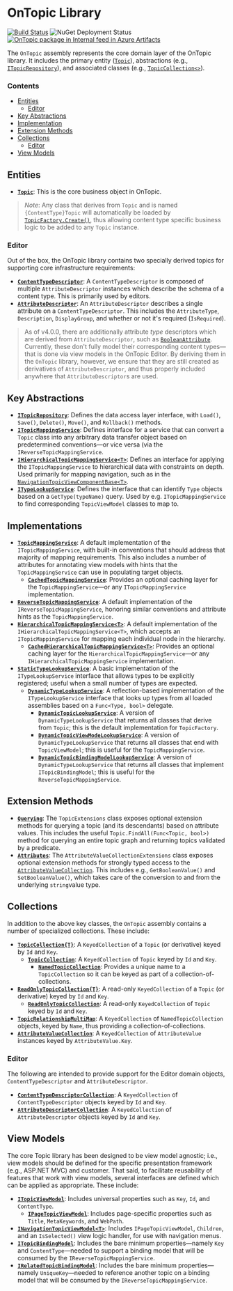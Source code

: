 ﻿# OnTopic Library

[![Build Status](https://igniasoftware.visualstudio.com/OnTopic/_apis/build/status/OnTopic-CI-V3?branchName=master)](https://igniasoftware.visualstudio.com/OnTopic/_build/latest?definitionId=7&branchName=master)
![NuGet Deployment Status](https://rmsprodscussu1.vsrm.visualstudio.com/A09668467-721c-4517-8d2e-aedbe2a7d67f/_apis/public/Release/badge/bd7f03e0-6fcf-4ec6-939d-4e995668d40f/2/2)
[![OnTopic package in Internal feed in Azure Artifacts](https://igniasoftware.feeds.visualstudio.com/_apis/public/Packaging/Feeds/46d5f49c-5e1e-47bb-8b14-43be6c719ba8/Packages/fb67677f-2b83-4318-9007-0c46b4da55c1/Badge)](https://igniasoftware.visualstudio.com/OnTopic/_packaging?_a=package&feed=46d5f49c-5e1e-47bb-8b14-43be6c719ba8&package=fb67677f-2b83-4318-9007-0c46b4da55c1&preferRelease=true)

The `OnTopic` assembly represents the core domain layer of the OnTopic library. It includes the primary entity ([`Topic`](Topic.cs)), abstractions (e.g., [`ITopicRepository`](Repositories/ITopicRepository.cs)), and associated classes (e.g., [`TopicCollection<>`](Collections/TopicCollection{T}.cs)).

### Contents
- [Entities](#entities)
  - [Editor](#editor)
- [Key Abstractions](#key-abstractions) 
- [Implementation](#implementation)
- [Extension Methods](#extension-methods)
- [Collections](#collections)
  - [Editor](#editor-1)
- [View Models](#view-models) 

## Entities
- **[`Topic`](Topic.cs)**: This is the core business object in OnTopic.

> *Note*: Any class that derives from `Topic` and is named `{ContentType}Topic` will automatically be loaded by [`TopicFactory.Create()`](TopicFactory.cs), thus allowing content type specific business logic to be added to any `Topic` instance.

### Editor
Out of the box, the OnTopic library contains two specially derived topics for supporting core infrastructure requirements:
- **[`ContentTypeDescriptor`](Metadata/ContentTypeDescriptor.cs)**: A `ContentTypeDescriptor` is composed of multiple `AttributeDescriptor` instances which describe the schema of a content type. This is primarily used by editors.
- **[`AttributeDescriptor`](Metadata/AttributeDescriptor.cs)**: An `AttributeDescriptor` describes a single attribute on a `ContentTypeDescriptor`. This includes the `AttributeType`, `Description`, `DisplayGroup`, and whether or not it's required (`IsRequired`).

> As of v4.0.0, there are additionally attribute _type_ descriptors which are derived from `AttributeDescriptor`, such as [`BooleanAttribute`](Metadata/AttributeTypes/BooleanAttribute.cs). Currently, these don't fully model their corresponding content types—that is done via view models in the OnTopic Editor. By deriving them in the `OnTopic` library, however, we ensure that they are still created as derivatives of `AttributeDescriptor`, and thus properly included anywhere that `AttributeDescriptor`s are used.

## Key Abstractions
- **[`ITopicRepository`](Repositories/ITopicRepository.cs)**: Defines the data access layer interface, with `Load()`, `Save()`, `Delete()`, `Move()`, and `Rollback()` methods.
- **[`ITopicMappingService`](Mapping/README.md)**: Defines interface for a service that can convert a `Topic` class into any arbitrary data transfer object based on predetermined conventions—or vice versa (via the `IReverseTopicMappingService`. 
- **[`IHierarchicalTopicMappingService<T>`](Mapping/Hierarchical/README.md)**: Defines an interface for applying the `ITopicMappingService` to hierarchical data with constraints on depth. Used primarily for mapping navigation, such as in the [`NavigationTopicViewComponentBase<T>`](../OnTopic.AspNetCore.Mvc/Components/NavigationTopicViewComponentBase{T}.cs).
- **[`ITypeLookupService`](ITypeLookupService.cs)**: Defines the interface that can identify `Type` objects based on a `GetType(typeName)` query. Used by e.g. `ITopicMappingService` to find corresponding `TopicViewModel` classes to map to.

## Implementations
- **[`TopicMappingService`](Mapping/README.md)**: A default implementation of the `ITopicMappingService`, with built-in conventions that should address that majority of mapping requirements. This also includes a number of attributes for annotating view models with hints that the `TopicMappingService` can use in populating target objects.
  - **[`CachedTopicMappingService`](Mapping/README.md)**: Provides an optional caching layer for the `TopicMappingService`—or any `ITopicMappingService` implementation.
- **[`ReverseTopicMappingService`](Mapping/Reverse/README.md)**: A default implementation of the `IReverseTopicMappingService`, honoring similar conventions and attribute hints as the `TopicMappingService`.
- **[`HierarchicalTopicMappingService<T>`](Mapping/Hierarchical/README.md)**: A default implementation of the `IHierarchicalTopicMappingService<T>`, which accepts an `ITopicMappingService` for mapping each individual node in the hierarchy.
  - **[`CachedHierarchicalTopicMappingService<T>`](Mapping/Hierarchical/README.md)**: Provides an optional caching layer for the `HierarchicalTopicMappingService`—or any `IHierarchicalTopicMappingService` implementation.
- **[`StaticTypeLookupService`](StaticTypeLookupService.cs)**: A basic implementation of the `ITypeLookupService` interface that allows types to be explicitly registered; useful when a small number of types are expected.
  - **[`DynamicTypeLookupService`](Reflection/DynamicTypeLookupService.cs)**: A reflection-based implementation of the `ITypeLookupService` interface that looks up types from all loaded assemblies based on a `Func<Type, bool>` delegate.
    - **[`DynamicTopicLookupService`](Reflection/DynamicTopicLookupService.cs)**: A version of `DynamicTypeLookupService` that returns all classes that derive from `Topic`; this is the default implementation for `TopicFactory`.
    - **[`DynamicTopicViewModeLookupService`](Reflection/DynamicTopicViewModelLookupService.cs)**: A version of `DynamicTypeLookupService` that returns all classes that end with `TopicViewModel`; this is useful for the `TopicMappingService`.
    - **[`DynamicTopicBindingModelLookupService`](Reflection/DynamicTopicBindingModelLookupService.cs)**: A version of `DynamicTypeLookupService` that returns all classes that implement `ITopicBindingModel`; this is useful for the `ReverseTopicMappingService`.

## Extension Methods
- **[`Querying`](Querying/TopicExtensions.cs)**: The `TopicExtensions` class exposes optional extension methods for querying a topic (and its descendants) based on attribute values. This includes the useful `Topic.FindAll(Func<Topic, bool>)` method for querying an entire topic graph and returning topics validated by a predicate.
- **[`Attributes`](Attributes/AttributeValueCollectionExtensions.cs)**: The `AttributeValueCollectionExtensions` class exposes optional extension methods for strongly typed access to the [`AttributeValueCollection`](Collections/AttributeValueCollection.cs). This includes e.g., `GetBooleanValue()` and `SetBooleanValue()`, which takes care of the conversion to and from the underlying `string`value type.

## Collections
In addition to the above key classes, the `OnTopic` assembly contains a number of specialized collections. These include:
- **[`TopicCollection{T}`](Collections/TopicCollection{T}.cs)**: A `KeyedCollection` of a `Topic` (or derivative) keyed by `Id` and `Key`.
  - **[`TopicCollection`](Collections/TopicCollection.cs)**: A `KeyedCollection` of `Topic` keyed by `Id` and `Key`.
    - **[`NamedTopicCollection`](Collections/NamedTopicCollection.cs)**: Provides a unique name to a `TopicCollection` so it can be keyed as part of a collection-of-collections.
- **[`ReadOnlyTopicCollection{T}`](Collections/ReadOnlyTopicCollection{T}.cs)**: A read-only `KeyedCollection` of a `Topic` (or derivative) keyed by `Id` and `Key`.
  - **[`ReadOnlyTopicCollection`](Collections/ReadOnlyTopicCollection.cs)**: A read-only `KeyedCollection` of `Topic` keyed by `Id` and `Key`.
- **[`TopicRelationshipMultiMap`](Collections/TopicRelationshipMultiMap.cs)**: A `KeyedCollection` of `NamedTopicCollection` objects, keyed by `Name`, thus providing a collection-of-collections.
- **[`AttributeValueCollection`](collections/AttributeValueCollection.cs)**: A `KeyedCollection` of `AttributeValue` instances keyed by `AttributeValue.Key`.

### Editor
The following are intended to provide support for the Editor domain objects, `ContentTypeDescriptor` and `AttributeDescriptor`.
- **[`ContentTypeDescriptorCollection`](Metadata/ContentTypeDescriptorCollection.cs)**: A `KeyedCollection` of `ContentTypeDescriptor` objects keyed by `Id` and `Key`.
- **[`AttributeDescriptorCollection`](Metadata/AttributeDescriptorCollection.cs)**: A `KeyedCollection` of `AttributeDescriptor` objects keyed by `Id` and `Key`.

## View Models
The core Topic library has been designed to be view model agnostic; i.e., view models should be defined for the specific presentation framework (e.g., ASP.NET MVC) and customer. That said, to facilitate reusability of features that work with view models, several interfaces are defined which can be applied as appropriate. These include:
- **[`ITopicViewModel`](Models/ITopicViewModel.cs)**: Includes universal properties such as `Key`, `Id`, and `ContentType`.
  - **[`IPageTopicViewModel`](Models/IPageTopicViewModel.cs)**: Includes page-specific properties such as `Title`, `MetaKeywords`, and `WebPath`.
- **[`INavigationTopicViewModel<T>`](Models/INavigationTopicViewModel{T}.cs)**: Includes `IPageTopicViewModel`, `Children`, and an `IsSelected()` view logic handler, for use with navigation menus.
- **[`ITopicBindingModel`](Models/ITopicBindingModel.cs)**: Includes the bare minimum properties—namely `Key` and `ContentType`—needed to support a binding model that will be consumed by the `IReverseTopicMappingService`.
- **[`IRelatedTopicBindingModel`](Models/IRelatedTopicBindingModel.cs)**: Includes the bare minimum properties—namely `UniqueKey`—needed to reference another topic on a binding model that will be consumed by the `IReverseTopicMappingService`.
